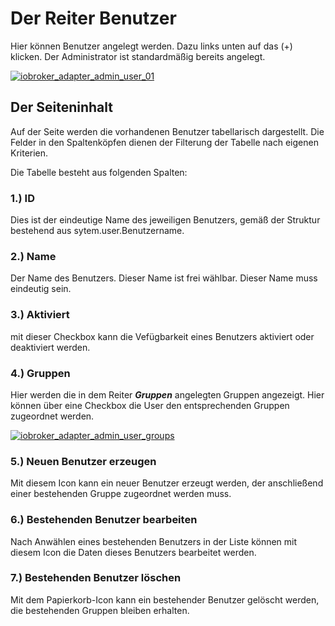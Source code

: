# Der Reiter Benutzer

Hier können Benutzer angelegt werden. Dazu links unten auf das (+) klicken. Der Administrator ist standardmäßig bereits angelegt.



[![iobroker_adapter_admin_user_01](img/ioBroker_Adapter_admin_User_01-1.jpg)](img/ioBroker_Adapter_admin_User_01-1.jpg)

## Der Seiteninhalt

Auf der Seite werden die vorhandenen Benutzer tabellarisch dargestellt. Die Felder in den Spaltenköpfen dienen der Filterung der Tabelle nach eigenen Kriterien.

Die Tabelle besteht aus folgenden Spalten:

### **1.) ID**

Dies ist der eindeutige Name des jeweiligen Benutzers, gemäß der Struktur bestehend aus sytem.user.Benutzername.

### **2.) Name**

Der Name des Benutzers. Dieser Name ist frei wählbar. Dieser Name muss eindeutig sein.

### **3.) Aktiviert**

mit dieser Checkbox kann die Vefügbarkeit eines Benutzers aktiviert oder deaktiviert werden.

### **4.) Gruppen**

Hier werden die in dem Reiter **_Gruppen_** angelegten Gruppen angezeigt. Hier können über eine Checkbox die User den entsprechenden Gruppen zugeordnet werden.

[![iobroker_adapter_admin_user_groups](img/ioBroker_Adapter_admin_User_Groups.jpg)](img/ioBroker_Adapter_admin_User_Groups.jpg)

### **5.) Neuen Benutzer erzeugen**

Mit diesem Icon kann ein neuer Benutzer erzeugt werden, der anschließend einer bestehenden Gruppe zugeordnet werden muss.

### **6.) Bestehenden Benutzer bearbeiten**

Nach Anwählen eines bestehenden Benutzers in der Liste können mit diesem Icon die Daten dieses Benutzers bearbeitet werden.

### **7.) Bestehenden Benutzer löschen**

Mit dem Papierkorb-Icon kann ein bestehender Benutzer gelöscht werden, die bestehenden Gruppen bleiben erhalten.